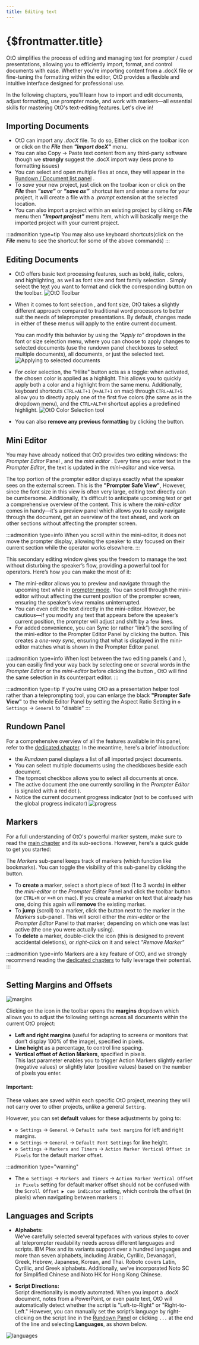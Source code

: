 ```yaml
---
title: Editing text
---
```

# {$frontmatter.title}

OtO simplifies the process of editing and managing text for prompter / cued presentations, allowing you to efficiently import, format, and control documents with ease. Whether you're importing content from a .docX file or fine-tuning the formatting within the editor, OtO provides a flexible and intuitive interface designed for professional use.

In the following chapters, you'll learn how to import and edit documents, adjust formatting, use prompter mode, and work with markers—all essential skills for mastering OtO's text-editing features. Let's dive in!

## Importing Documents

- OtO can import any _.docX_ file. To do so, Either click on the <Icon d="importWord" /> toolbar icon or click on the ***File*** then ***"Import docX"*** menu.
- You can also Copy → Paste text content from any third-party software though we **strongly** suggest the .docX import way (less prone to formatting issues)
- You can select and open multiple files at once, they will appear in the [ Rundown&nbsp;/&nbsp;Document list panel](/docs/oto-basics/rundown) <Number n="3"/>.
- To *save* your new project, just click on the <Icon d="save" /> toolbar icon or click on the ***File*** then ***"save"*** or ***"save as"***` shortcut item and enter a name for your project, it will create a file with a _.prompt_ extension at the selected location.
- You can also import a project within an existing project by cliking on ***File*** menu then ***"Import project"*** menu item, which will basically merge the imported project with your current project.

:::admonition type=tip
You may also use keyboard shortcuts(click on the ***File*** menu to see the shortcut for some of the above commands)
:::


## Editing Documents

- OtO offers basic text processing features, such as <Icon d="bold" /> bold, <Icon d="italics" /> italic, <Icon d="fontColor" /> colors, and <Icon d="hilite" /> highlighting, as well as font size <Icon d="fontSize" /> and font family selection <Icon d="fontFamily" />.
Simply select the text you want to format and click the corresponding button on the toolbar.
![OtO Toolbar](/toolbar-noprompting.jpg)
- When it comes to font selection <Icon d="fontFamily" />, and font size<Icon d="fontSize" />, OtO takes a slightly different approach compared to traditional word processors to better suit the needs of teleprompter presentations. By default, changes made in either of these menus will apply to the entire current document. 
  
    You can modify this behavior by using the *"Apply to"* dropdown in the font or size selection menu, where you can choose to apply changes to selected documents (use the rundown <Number n="3b" /> panel checkboxes to select multiple documents), all documents, or just the selected text.
    ![Applying to selected documents](/apply-to.jpg)
- For color selection, the "Hilite" button acts as a toggle: when activated, the chosen color is applied as a highlight. This allows you to quickly apply both a color and a highlight from the same menu. Additionally, keyboard shortcuts `CTRL+ALT+1` (`⌘+ALT+1` on mac) through `CTRL+ALT+5` allow you to directly apply one of the first five colors (the same as in the dropdown menu), and the `CTRL+ALT+H` shortcut applies a predefined highlight.
  ![OtO Color Selection tool](/color-selection.jpg)
- You can also **remove any previous formatting** by clicking the <Icon d="clearFormat"/> button.


## Mini Editor <Number n="4" />

You may have already noticed that OtO provides two editing windows:  the _Prompter Editor_ Panel <Number n="2" />, and the _mini editor_ <Number n="4" />. Every time you enter text in the _Prompter Editor_, the text is updated in the _mini-editor_ and vice versa.

The top portion of the prompter editor displays exactly what the speaker sees on the external screen. This is the **"Prompter Safe View"**,
However, since the font size in this view is often very large, editing text directly can be cumbersome. Additionally, it’s difficult to anticipate upcoming text or get a comprehensive overview of the content.
This is where the _mini-editor_<Number n="2" /> comes in handy—it's a preview panel which allows you to easily navigate through the document, get an overview of the text ahead, and work on other sections without affecting the prompter screen.

:::admonition type=info
When you scroll within the mini-editor, it does not move the prompter display, allowing the speaker to stay focused on their current section while the operator works elsewhere.
:::

This secondary editing window gives you the freedom to manage the text without disturbing the speaker’s flow, providing a powerful tool for operators. Here’s how you can make the most of it:

- The mini-editor allows you to preview and navigate through the upcoming text while in [prompter mode](/docs/oto-basics/prompting). You can scroll through the mini-editor without affecting the current position of the prompter screen, ensuring the speaker’s view remains uninterrupted.
- You can even edit the text directly in the mini-editor. However, be cautious—if you modify any text that appears before the speaker’s current position, the prompter will adjust and shift by a few lines.
- For added convenience, you can Sync (or rather “link”) the scrolling of the mini-editor to the Prompter Editor Panel by clicking the <TextIcon text="Sync" icon="sync" /> button. This creates a *one-way sync*, ensuring that what is displayed in the mini-editor matches what is shown in the Prompter Editor panel.
  
:::admonition type=info
When lost between the two editing panels ( <Number n="2"/> and  <Number n="4"/> ), you can easiliy find your way back by selecting one or several words in the _Prompter Editor_ or the _mini-editor_ before clicking the  <TextIcon text="Jump" /> button <Number n="7"/>, OtO will find the same selection in its counterpart editor.
:::

:::admonition type=tip
If you're using OtO as a presentation helper tool rather than a teleprompting tool, you can enlarge the black **"Prompter Safe View"** to the whole Editor Panel by setting the Aspect Ratio Setting in `⚙ Settings` → `General` to "disable"
:::

## Rundown Panel <Number n="3"/>
For a comprehensive overview of all the features available in this panel, refer to the [dedicated chapter](/docs/oto-basics/rundown). In the meantime, here's a brief introduction: 
- the _Rundown_ panel displays a list of all imported project documents.
- You can select multiple documents using the checkboxes <Number n="3b" /> beside each document. 
- The topmost checkbox allows you to select all documents at once.
- The active document (the one currently scrolling in the _Prompter Editor_ is signaled with a red dot <Round/>).
- Notice the current document progress indicator (not to be confused with the global progress indicator)
![progress](/search.webp)

## Markers <Number n="5"/>
For a full understanding of OtO's powerful marker system, make sure to read the [main chapter](/docs/markers/standard-markers) and its sub-sections. However, here's a quick guide to get you started:

The _Markers_ sub-panel <Number n="5"/> keeps track of markers (which function like bookmarks). You can toggle the visibility of this sub-panel by clicking the <Icon d="showMarkers" /> button.
- To **create** a marker, select a short piece of text (1 to 3 words) in either the _mini-editor_ <Number n="4"/> or the _Prompter Editor_ Panel <Number n="2"/> and click the <Icon d="addMarker" /> toolbar button (or `CTRL+M` or `⌘+M` on mac). If you create a marker on text that already has one, doing this again will **remove** the existing marker.
- To **jump** (scroll) to a marker, click the <Icon d="gotoDoc" /> button next to the marker in the _Markers_ sub-panel <Number n="5"/>. This will scroll either the _mini-editor_ <Number n="4"/> or the _Prompter Editor_ Panel <Number n="2"/> to that marker, depending on which one was last active (the one you were actually using).
- To **delete** a marker, double-click the <Icon d="trash" /> icon (this is designed to prevent accidental deletions), or *right-click* on it and select *"Remove Marker"*

:::admonition type=info
Markers are a key feature of OtO, and we strongly recommend reading the [dedicated chapters](/docs/markers/standard-markers) to fully leverage their potential.
:::

## Setting Margins and Offsets

![margins](/margins.jpg)

Clicking on the <Icon d="margins" /> icon in the toolbar opens the **margins** dropdown which allows you to adjust the following settings across all documents within the current OtO project:

- **Left and right margins** (useful for adapting to screens or monitors that don’t display 100% of the image), specified in pixels.
- **Line height** as a percentage, to control line spacing.
- **Vertical offset of Action Markers**, specified in pixels.<br>
  This last parameter enables you to trigger Action Markers slightly earlier (negative values) or slightly later (positive values) based on the number of pixels you enter.

#### **Important:**
These values are saved within each specific OtO project, meaning they will not carry over to other projects, unlike a general `Setting`.

However, you can set **default** values for these adjustments by going to:<br>
- `⚙ Settings` → `General` → `Default safe text margins` for left and right margins.
- `⚙ Settings` → `General` → `Default Font Settings` for line height.
- `⚙ Settings` → `Markers and Timers` → `Action Marker Vertical Offset in Pixels` for the default marker offset.

:::admonition type="warning"
- The `⚙ Settings` → `Markers and Timers` → `Action Marker Vertical Offset in Pixels` setting for default marker offset should not be confused with the `Scroll Offset ▶ cue indicator` setting, which controls the offset (in pixels) when navigating between markers
:::

## Languages and Scripts

- **Alphabets:** <br>
  We’ve carefully selected several typefaces with various styles to cover all teleprompter readability needs across different languages and scripts. IBM Plex and its variants support over a hundred languages and more than seven alphabets, including Arabic, Cyrillic, Devanagari, Greek, Hebrew, Japanese, Korean, and Thai. Roboto covers Latin, Cyrillic, and Greek alphabets. Additionally, we’ve incorporated Noto SC for Simplified Chinese and Noto HK for Hong Kong Chinese.

- **Script Directions:** <br>
  Script directionality is mostly automated. When you import a .docX document, notes from a PowerPoint, or even paste text, OtO will automatically detect whether the script is "Left-to-Right" or "Right-to-Left." However, you can manually set the script’s language by right-clicking on the script line in the [Rundown Panel](/docs/oto-basics/rundown) or clicking <Number n="3F" /> `...` at the end of the line and selecting **Languages**, as shown below.

![languages](/languages.jpg)